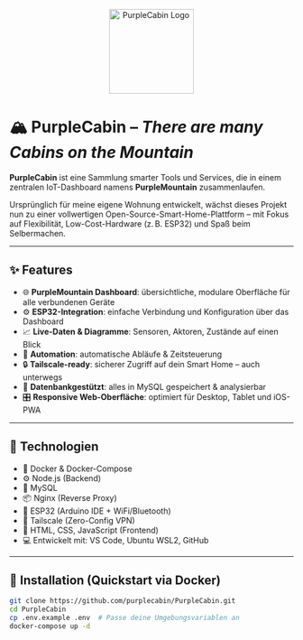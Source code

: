 <p align="center">
  <img src="./docs/icon-512.png" alt="PurpleCabin Logo" width="150" />
</p>

# 🏔️ PurpleCabin – *There are many Cabins on the Mountain*

**PurpleCabin** ist eine Sammlung smarter Tools und Services, die in einem zentralen IoT-Dashboard namens **PurpleMountain** zusammenlaufen.

Ursprünglich für meine eigene Wohnung entwickelt, wächst dieses Projekt nun zu einer vollwertigen Open-Source-Smart-Home-Plattform – mit Fokus auf Flexibilität, Low-Cost-Hardware (z. B. ESP32) und Spaß beim Selbermachen.

---

## ✨ Features

- 🌐 **PurpleMountain Dashboard**: übersichtliche, modulare Oberfläche für alle verbundenen Geräte
- ⚙️ **ESP32-Integration**: einfache Verbindung und Konfiguration über das Dashboard
- 📈 **Live-Daten & Diagramme**: Sensoren, Aktoren, Zustände auf einen Blick
- 🧠 **Automation**: automatische Abläufe & Zeitsteuerung
- 🔒 **Tailscale-ready**: sicherer Zugriff auf dein Smart Home – auch unterwegs
- 💾 **Datenbankgestützt**: alles in MySQL gespeichert & analysierbar
- 🎛️ **Responsive Web-Oberfläche**: optimiert für Desktop, Tablet und iOS-PWA

---

## 🧰 Technologien

- 🐳 Docker & Docker-Compose
- ⚙️ Node.js (Backend)
- 🐬 MySQL
- 📦 Nginx (Reverse Proxy)
- 🧠 ESP32 (Arduino IDE + WiFi/Bluetooth)
- 🧭 Tailscale (Zero-Config VPN)
- 🎨 HTML, CSS, JavaScript (Frontend)
- 💻 Entwickelt mit: VS Code, Ubuntu WSL2, GitHub

---

## 🚀 Installation (Quickstart via Docker)

```bash
git clone https://github.com/purplecabin/PurpleCabin.git
cd PurpleCabin
cp .env.example .env  # Passe deine Umgebungsvariablen an
docker-compose up -d
